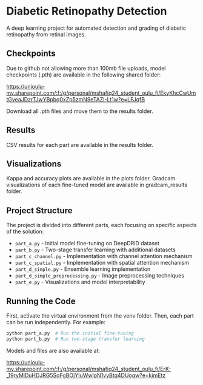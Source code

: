 # Diabetic Retinopathy Detection

A deep learning project for automated detection and grading of diabetic retinopathy from retinal images.

## Checkpoints

Due to github not allowing more than 100mb file uploads, model checkpoints (.pth) are available in the following shared folder:

https://unioulu-my.sharepoint.com/:f:/g/personal/mshafiq24_student_oulu_fi/EkyKhcCwUmtGveaJDzrTJwYBpbq0xZp5zmN9eTAZI-Lt1w?e=LFJqfB

Download all .pth files and move them to the results folder.

## Results

CSV results for each part are available in the results folder.

## Visualizations

Kappa and accuracy plots are available in the plots folder. Gradcam visualizations of each fine-tuned model are available in gradcam_results folder.

## Project Structure

The project is divided into different parts, each focusing on specific aspects of the solution:

- `part_a.py` - Initial model fine-tuning on DeepDRiD dataset
- `part_b.py` - Two-stage transfer learning with additional datasets
- `part_c_channel.py` - Implementation with channel attention mechanism
- `part_c_spatial.py` - Implementation with spatial attention mechanism
- `part_d_simple.py` - Ensemble learning implementation
- `part_d_simple_preprocessing.py` - Image preprocessing techniques
- `part_e.py` - Visualizations and model interpretability

## Running the Code

First, activate the virtual environment from the venv folder. Then, each part can be run independently. For example:

```python
python part_a.py  # Run the initial fine-tuning
python part_b.py  # Run two-stage transfer learning
```

Models and files are also available at:

https://unioulu-my.sharepoint.com/:f:/g/personal/mshafiq24_student_oulu_fi/ErK-_19ryMlDuHDJRG5SqFgBOjYIuWwlpN1vyBtq4DUoqw?e=kimEtz
